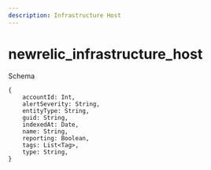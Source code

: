```yaml
---
description: Infrastructure Host
---
```


# newrelic_infrastructure_host

Schema
```
{
	accountId: Int,
	alertSeverity: String,
	entityType: String,
	guid: String,
	indexedAt: Date,
	name: String,
	reporting: Boolean,
	tags: List<Tag>,
	type: String,
}
```
